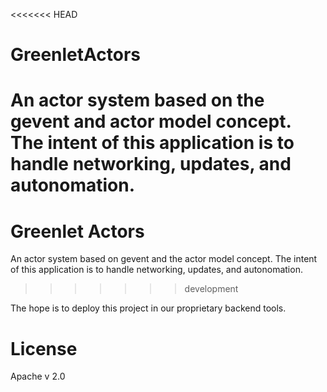 <<<<<<< HEAD
# GreenletActors

An actor system based on the gevent and actor model concept.  The intent of this application is to handle networking, updates, and autonomation.
=======
# Greenlet Actors

An actor system based on gevent and the actor model concept.  The intent of this application is to handle networking, updates, and autonomation.
>>>>>>> development

The hope is to deploy this project in our proprietary backend tools.

# License

Apache v 2.0